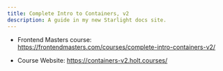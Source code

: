 ```yaml
---
title: Complete Intro to Containers, v2
description: A guide in my new Starlight docs site.
---
```


- Frontend Masters course: <https://frontendmasters.com/courses/complete-intro-containers-v2/>

* Course Website: <https://containers-v2.holt.courses/>
